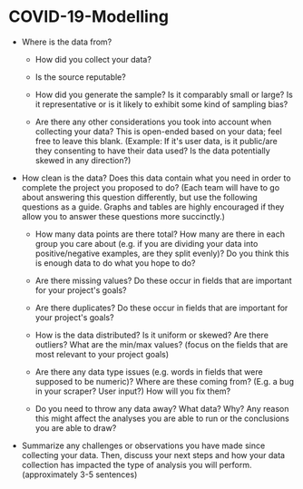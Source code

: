 # COVID-19-Modelling

- Where is the data from?

  - How did you collect your data?

  - Is the source reputable?

  - How did you generate the sample? Is it comparably small or large? Is it representative or is it likely to exhibit some kind of sampling bias?

  - Are there any other considerations you took into account when collecting your data? This is open-ended based on your data; feel free to leave this blank. (Example: If it's user data, is it public/are they consenting to have their data used? Is the data potentially skewed in any direction?)

- How clean is the data? Does this data contain what you need in order to complete the project you proposed to do? (Each team will have to go about answering this question differently, but use the following questions as a guide. Graphs and tables are highly encouraged if they allow you to answer these questions more succinctly.)

  - How many data points are there total? How many are there in each group you care about (e.g. if you are dividing your data into positive/negative examples, are they split evenly)? Do you think this is enough data to do what you hope to do?

  - Are there missing values? Do these occur in fields that are important for your project's goals?

  - Are there duplicates? Do these occur in fields that are important for your project's goals?

  - How is the data distributed? Is it uniform or skewed? Are there outliers? What are the min/max values? (focus on the fields that are most relevant to your project goals)

  - Are there any data type issues (e.g. words in fields that were supposed to be numeric)? Where are these coming from? (E.g. a bug in your scraper? User input?) How will you fix them?

  - Do you need to throw any data away? What data? Why? Any reason this might affect the analyses you are able to run or the conclusions you are able to draw?

- Summarize any challenges or observations you have made since collecting your data. Then, discuss your next steps and how your data collection has impacted the type of analysis you will perform. (approximately 3-5 sentences)
